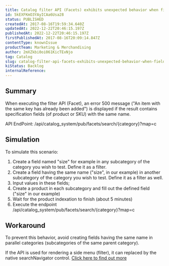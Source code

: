 ```yaml
---
title: Catalog filter API (Facets) exhibits unexpected behavior when fields of different specifications have the same name
id: 5kEXFKmO3YAyICAa6Usa28
status: PUBLISHED
createdAt: 2017-08-16T19:59:34.640Z
updatedAt: 2022-12-22T20:46:15.197Z
publishedAt: 2022-12-22T20:46:15.197Z
firstPublishedAt: 2017-08-16T20:09:14.847Z
contentType: knownIssue
productTeam: Marketing & Merchandising
author: 2mXZkbi0oi061KicTExNjo
tag: Catalog
slug: catalog-filter-api-facets-exhibits-unexpected-behavior-when-fields-of-different-specifications-have-the-same-name
kiStatus: Backlog
internalReference: 
---
```


## Summary

When executing the filter API (Facet), an error 500 message ("An item with the same key has already been added") is displayed if the result contains specification fields (of product or SKU) with the same name.

API EndPoint: /api/catalog_system/pub/facets/search/{category}?map=c

## Simulation

To simulate this scenario:

1. Create a field named "size" for example in any subcategory of the category you wish to test. Define it as a filter.
2. Create a field having the same name ("size", in our example) in another subcategory of the category you wish to test. Define it as a filter as well.
3. Input values in these fields;
4. Create a product in each subcategory and fill out the defined field ("size" in our example)
5. Wait for the product indexation to finish (about 5 minutes)
6. Execute the endpoint /api/catalog_system/pub/facets/search/{category}?map=c

## Workaround

To prevent this behavior, avoid creating fields having the same name in parallel categories (subcategories of the same parent category). 

If the API is used for rendering a side menu (filter), it can replaced by the native searchNavigator control. [Click here to find out more](http://help.vtex.com/en/tutorial/--tutorials_550) 

